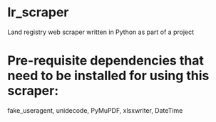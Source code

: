 # lr_scraper
Land registry web scraper written in Python as part of a project

# Pre-requisite dependencies that need to be installed for using this scraper:

fake_useragent, unidecode, PyMuPDF, xlsxwriter, DateTime
